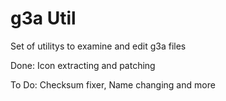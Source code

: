 # g3a Util

Set of utilitys to examine and edit g3a files

Done:
Icon extracting and patching

To Do:
Checksum fixer,
Name changing
and more
